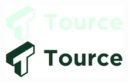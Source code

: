 <div>
    <img width="320" align="left" src="https://github.com/TourceLabs/.github/blob/main/profile/TourceWordmardDark.png?raw=true#gh-dark-mode-only" alt="Tource"><img width="320" align="left" src="https://github.com/TourceLabs/.github/blob/main/profile/TourceWordmardLight.png?raw=true#gh-light-mode-only" alt="Tource">
<div>

